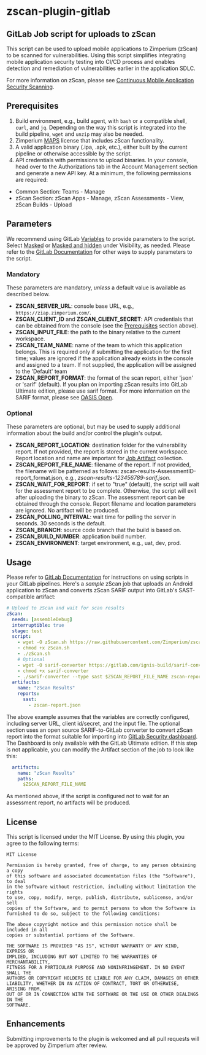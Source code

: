 # zscan-plugin-gitlab

## GitLab Job script for uploads to zScan

This script can be used to upload mobile applications to Zimperium (zScan) to be scanned for vulnerabilities. Using this script simplifies integrating mobile application security testing into CI/CD process and enables detection and remediation of vulnerabilities earlier in the application SDLC.

For more information on zScan, please see [Continuous Mobile Application Security Scanning](https://www.zimperium.com/zscan/).

## Prerequisites

1. Build environment, e.g., build agent, with `bash` or a compatible shell, `curl`, and `jq`.  Depending on the way this script is integrated into the build pipeline, `wget` and `unzip` may also be needed.
2. Zimperium [MAPS](https://www.zimperium.com/mobile-app-protection/) license that includes zScan functionality.
3. A valid application binary (.ipa, .apk, etc.), either built by the current pipeline or otherwise accessible by the script.
4. API credentials with permissions to upload binaries. In your console, head over to the Authorizations tab in the Account Management section and generate a new API key. At a minimum, the following permissions are required:

- Common Section: Teams - Manage
- zScan Section: zScan Apps - Manage, zScan Assessments - View, zScan Builds - Upload

## Parameters

We recommend using GitLab [Variables](https://docs.gitlab.com/ee/ci/variables/#define-a-cicd-variable-in-the-ui) to provide parameters to the script.  Select [Masked](https://docs.gitlab.com/ee/ci/variables/#mask-a-cicd-variable) or [Masked and hidden](https://docs.gitlab.com/ee/ci/variables/#hide-a-cicd-variable) under Visibility, as needed.  Please refer to the [GitLab Documentation](https://docs.gitlab.com/ee/ci/variables/) for other ways to supply parameters to the script.

### Mandatory

These parameters are mandatory, _unless_ a default value is available as described below.

- **ZSCAN_SERVER_URL**: console base URL, e.g., `https://ziap.zimperium.com/`.
- **ZSCAN_CLIENT_ID** and **ZSCAN_CLIENT_SECRET**: API credentials that can be obtained from the console (see the [Prerequisites](#prerequisites) section above).
- **ZSCAN_INPUT_FILE**: the path to the binary relative to the current workspace.
- **ZSCAN_TEAM_NAME**: name of the team to which this application belongs.  This is required only if submitting the application for the first time; values are ignored if the application already exists in the console and assigned to a team.  If not supplied, the application will be assigned to the 'Default' team
- **ZSCAN_REPORT_FORMAT**: the format of the scan report, either 'json' or 'sarif' (default).  If you plan on importing zScan results into GitLab Ultimate edition, please use sarif format.  For more information on the SARIF format, please see [OASIS Open](https://docs.oasis-open.org/sarif/sarif/v2.1.0/sarif-v2.1.0.html).

### Optional

These parameters are optional, but may be used to supply additional information about the build and/or control the plugin's output.

- **ZSCAN_REPORT_LOCATION**: destination folder for the vulnerability report. If not provided, the report is stored in the current workspace. Report location and name are important for [Job Artifact](https://docs.gitlab.com/ee/ci/jobs/job_artifacts.html) collection.
- **ZSCAN_REPORT_FILE_NAME**: filename of the report. If not provided, the filename will be patterned as follows: zscan-results-AssessmentID-report_format.json, e.g., _zscan-results-123456789-sarif.json_.
- **ZSCAN_WAIT_FOR_REPORT**: if set to "true" (default), the script will wait for the assessment report to be complete. Otherwise, the script will exit after uploading the binary to zScan.  The assessment report can be obtained through the console. Report filename and location parameters are ignored. No artifact will be produced.
- **ZSCAN_POLLING_INTERVAL**: wait time for polling the server in seconds. 30 seconds is the default.
- **ZSCAN_BRANCH**: source code branch that the build is based on.
- **ZSCAN_BUILD_NUMBER**: application build number.
- **ZSCAN_ENVIRONMENT**: target environment, e.g., uat, dev, prod.

## Usage

Please refer to [GitLab Documentation](https://docs.gitlab.com/ee/ci/jobs/) for instructions on using scripts in your GitLab pipelines.  Here's a _sample_ zScan job that uploads an Android application to zScan and converts zScan SARIF output into GitLab's SAST-compatible artifact:

```yaml
# Upload to zScan and wait for scan results
zScan:
  needs: [assembleDebug]
  interruptible: true
  stage: test
  script:
    - wget -O zScan.sh https://raw.githubusercontent.com/Zimperium/zscan-plugin-gitlab/refs/heads/master/zScan_v1.sh
    - chmod +x zScan.sh
    - ./zScan.sh
    # Optional
    - wget -O sarif-converter https://gitlab.com/ignis-build/sarif-converter/-/releases/v0.9.2/downloads/bin/sarif-converter-linux-amd64
    - chmod +x sarif-converter
    - ./sarif-converter --type sast $ZSCAN_REPORT_FILE_NAME zscan-report.json
  artifacts:
    name: "zScan Results"
    reports:
      sast:
        - zscan-report.json
```

The above example assumes that the variables are correctly configured, including server URL, client id/secret, and the input file. The optional section uses an open source SARIF-to-GitLab converter to convert zScan report into the format suitable for importing into [GitLab Security dashboard](https://docs.gitlab.com/ee/user/application_security/security_dashboard/).  The Dashboard is only available with the GitLab Ultimate edition.  If this step is not applicable, you can modify the Artifact section of the job to look like this:

```yaml
  artifacts:
    name: "zScan Results"
    paths:
      $ZSCAN_REPORT_FILE_NAME
```

As mentioned above, if the script is configured not to wait for an assessment report, no artifacts will be produced.

## License

This script is licensed under the MIT License. By using this plugin, you agree to the following terms:

```text
MIT License

Permission is hereby granted, free of charge, to any person obtaining a copy
of this software and associated documentation files (the "Software"), to deal
in the Software without restriction, including without limitation the rights
to use, copy, modify, merge, publish, distribute, sublicense, and/or sell
copies of the Software, and to permit persons to whom the Software is
furnished to do so, subject to the following conditions:

The above copyright notice and this permission notice shall be included in all
copies or substantial portions of the Software.

THE SOFTWARE IS PROVIDED "AS IS", WITHOUT WARRANTY OF ANY KIND, EXPRESS OR
IMPLIED, INCLUDING BUT NOT LIMITED TO THE WARRANTIES OF MERCHANTABILITY,
FITNESS FOR A PARTICULAR PURPOSE AND NONINFRINGEMENT. IN NO EVENT SHALL THE
AUTHORS OR COPYRIGHT HOLDERS BE LIABLE FOR ANY CLAIM, DAMAGES OR OTHER
LIABILITY, WHETHER IN AN ACTION OF CONTRACT, TORT OR OTHERWISE, ARISING FROM,
OUT OF OR IN CONNECTION WITH THE SOFTWARE OR THE USE OR OTHER DEALINGS IN THE
SOFTWARE.
```

## Enhancements

Submitting improvements to the plugin is welcomed and all pull requests will be approved by Zimperium after review.
